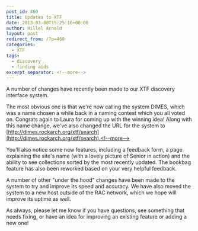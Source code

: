 ```yaml
---
post_id: 460
title: Updates to XTF
date: 2013-03-08T15:25:16+00:00
author: Hillel Arnold
layout: post
redirect_from: /?p=460
categories:
  - XTF
tags:
  - discovery
  - finding aids
excerpt_separator: <!--more-->
---
```

A number of changes have recently been made to our XTF discovery interface system.

The most obvious one is that we're now calling the system DIMES, which was a name chosen a while back in a naming contest which you all voted on. Congrats again to Laura for coming up with the winning idea! Along with this name change, we've also changed the URL for the system to [http://dimes.rockarch.org/xtf/search](http://dimes.rockarch.org/xtf/search).<!--more-->

You'll also notice some new features, including a feedback form, a page explaining the site's name (with a lovely picture of Senior in action) and the ability to see collections sorted by the most recently updated. The bookbag feature has also been reworked based on your very helpful feedback.

A number of other "under the hood" changes have been made to the system to try and improve its speed and accuracy. We have also moved the system to a new host outside of the RAC network, which we hope will improve its uptime as well.

As always, please let me know if you have questions, see something that needs fixing, or have an idea for improving an existing feature or adding a new one!
